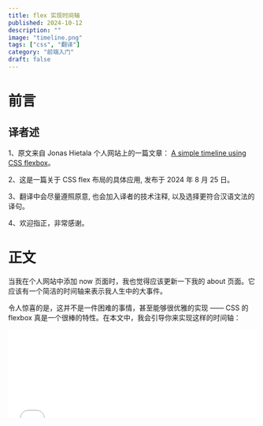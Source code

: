 ```yaml
---
title: flex 实现时间轴
published: 2024-10-12
description: ""
image: "timeline.png"
tags: ["css", "翻译"]
category: "前端入门"
draft: false
---
```


# 前言

## 译者述

1、原文来自 Jonas Hietala 个人网站上的一篇文章： [A simple timeline using CSS flexbox](https://www.jonashietala.se/blog/2024/08/25/a_simple_timeline_using_css_flexbox/)。

2、这是一篇关于 CSS flex 布局的具体应用, 发布于 2024 年 8 月 25 日。

3、翻译中会尽量遵照原意, 也会加入译者的技术注释, 以及选择更符合汉语文法的译句。

4、欢迎指正，非常感谢。

# 正文

当我在个人网站中添加 now 页面时，我也觉得应该更新一下我的 about 页面。它应该有一个简洁的时间轴来表示我人生中的大事件。

令人惊喜的是，这并不是一件困难的事情，甚至能够很优雅的实现 —— CSS 的 flexbox 真是一个很棒的特性。在本文中，我会引导你来实现这样的时间轴：

<iframe 
  width="100%"
  height="180px"
  src="/files/timeline/timeline-codepart.html"
  title="A simple timeline using CSS flexbox"
  frameborder="0"
  allowfullscreen="allowfullscreen"
/>

<br/ >

> 注意：如果你使用屏幕阅读器来阅读本文，那么 HTML 示例（如上）将不能正常展示。

> （译者注：这里是 iframe 的例子，里面就有完整的代码，直接 F12 查看接口就能获取 html 文件。）

## HTML 结构

我喜欢先写 html，再引入样式。我用两层容器（timeline 和 events）来包装多种事件（event），每个事件包含一个记号（svg）和一份详情（content），每个详情包含了时间和文字。

如下结构：

```html
<div class="timeline">
  <div class="events">
    <!-- The first `1989` event -->
    <div class="event life">
      <!-- The circle is an svg -->
      <svg
        class="marker"
        xmlns="http://www.w3.org/2000/svg"
        width="12"
        height="12"
      >
        <circle cx="6" cy="6" r="6"></circle>
      </svg>
      <!-- The event info -->
      <div class="content">
        <time>1989</time>
        <div class="text">
          <p>I was born in the north of Sweden</p>
        </div>
      </div>
    </div>

    <!-- etc ... -->
  </div>
</div>
```

## 一条简单的线

让我们来看看时间轴中实际的线。我选择使用 events::before 伪元素，设置一下宽高，然后模拟一条线。

```css
.events::before {
  /* // We need some content for the element to show up. */
  content: "";
  /* // Use absolute positioning to place the timeline at the very top. */
  position: absolute;
  top: 0;
  /* // With a height and with the timeline will be a tall and thin box. */
  height: 100%;
  width: 1px;
}
```

注意：我们需要设置容器 events 的相对定位，否则时间轴会相对页面来定位。

```css
.events {
  position: relative;
}
```

我还添加一些样式，这样更好看一点：

```css
/* // For the tutorial I use slightly different colors, */
/* // but you get the idea. */
.events::before {
  background: white;
}
/* // Events use different classes to differentiate them. */
.event.life .marker {
  fill: yellow;
}
.event.programming .marker {
  fill: magenta;
}
.event.family .marker {
  fill: red;
}
/* // Make the time stand out */
.content time {
  font-family: concourse_4, Helvetica, sans-serif;
  font-weight: bold;
}
/* // Just some extra spacing to make the timeline not merge */
/* // with the surrounding text. */
.events {
  margin: 0.5em;
}
```

然后我们就得到了一个时间轴：

<iframe
  width="100%"
  height="270px"
  src="/files/timeline/timeline-linepart.html"
  title="A simple timeline using CSS flexbox"
  frameborder="0"
  allowfullscreen="allowfullscreen"
/>

<br/ >

## 对齐

圆圈和事件信息没有对齐，我们来修复它。

通过使用 flexbox 布局，事件信息可以水平展示（圆圈在左，事件信息在右）。

<iframe
  width="100%"
  height="240px"
  src="/files/timeline/timeline-alignment-1.html"
  title="A simple timeline using CSS flexbox"
  frameborder="0"
  allowfullscreen="allowfullscreen"
/>

<br/ >

```css
.event {
  display: flex;
}
```

更接近了，但是圆圈似乎偏移了。注意，圆圈是一个宽高 12px 的 svg，默认是 (0,0)的定位。

通过相对定位，可以将圆心更好的对齐：

```css
.event .marker {
  position: relative;
  left: -6px;
  top: 6px;
}
```

<iframe
  width="100%"
  height="240px"
  src="/files/timeline/timeline-alignment-2.html"
  title="A simple timeline using CSS flexbox"
  frameborder="0"
  allowfullscreen="allowfullscreen"
/><br/ >

但如果你仔细观察，上面扔没有对齐。事实证明，[确定中心问题](https://tonsky.me/blog/centering/)是计算机科学中最难的问题，所以不必气馁。

为了解决这个问题，我发现 align-items: baseline 比微调 top 位置更有效：

```css
.event .marker {
  position: relative;
  left: -6px;
  top: 0px;
}
.event {
  align-items: baseline;
}
```

<iframe
  width="100%"
  height="240px"
  src="/files/timeline/timeline-alignment-3.html"
  title="A simple timeline using CSS flexbox"
  frameborder="0"
  allowfullscreen="allowfullscreen"
/><br/ >

(现在的对齐效果就差强人意了，至少这个字体上看起来是这样的。)

## 垂直间距

如果感觉有点狭窄，我们让间距更大一点。一种办法是简单地添加 margin-bottom:1em; 但是这会在最后一个事件消息后面加上无用的间距（并且还不能去除）。

我想到一个简洁的办法就是利用 flexbox 和 row-gap 去指定元素之间的间距。

```css
.timeline-5 {
  .events {
    display: flex;
    /* // Lay out events column-wise instead of row-wise. */
    flex-direction: column;
    /* // Set some spacing between elements. */
    row-gap: 1em;
  }
}
```

<iframe
  width="100%"
  height="280px"
  src="/files/timeline/timeline-verticalspacing-1.html"
  title="A simple timeline using CSS flexbox"
  frameborder="0"
  allowfullscreen="allowfullscreen"
/><br/ >

## 设置响应式布局

我们现在的样式对于小屏幕来说很友好，但是对于大屏幕来说却不同。对于大屏幕，我想把这条线放在中间，把一些事件移到左边，另一些移到右边。

我使用媒体查询设置边界：

```css
@media (min-width: 700px) {
  /* // Styling for wider screens goes here. */
}
```

Even though I won't include the media query in the following code snippets the media query should wrap them all.

下文我就不再重复写媒体查询的代码片段了，但是你应该知道，这些代码是被包含在媒体查询结构代码里面的。

### 事件移动靠左

首先我想要做的就是将时间轴移动到中间：

```css
.events::before {
  /* // This centers the line horizontally. */
  /* // Remember that we used absolute positioning before. */
  left: 50%;
}
```

<iframe
  width="100%"
  height="280px"
  src="/files/timeline/timeline-making-responsive-1.html"
  title="A simple timeline using CSS flexbox"
  frameborder="0"
  allowfullscreen="allowfullscreen"
/><br/ >

（可以试试使用更宽的屏幕来查看显示效果）

> (译者注：手动拉伸一下，对比效果。)

Now, let's move the marker to the timeline. First lets move the marker to be after the content in the layout ordering:

现在，让我们把圈圈移动到时间轴上。

第一步，将圈圈移动到文本的后面：

```css
.event .marker {
  order: 1;
}
```

<iframe
  width="100%"
  height="280px"
  src="/files/timeline/timeline-making-responsive-2.html"
  title="A simple timeline using CSS flexbox"
  frameborder="0"
  allowfullscreen="allowfullscreen"
/><br/ >

第二步，我们会让内容占据左边的所有空间，这样圈圈就会被推到中间去：

```css
.event .content {
  width: 50%;
}
```

<iframe
  width="100%"
  height="280px"
  src="/files/timeline/timeline-making-responsive-3.html"
  title="A simple timeline using CSS flexbox"
  frameborder="0"
  allowfullscreen="allowfullscreen"
/><br/ >

第三步，我们让内容向右对齐。注意增加内边距，防止和圈圈重合:

```css
.event .content {
  text-align: right;
  padding-inline: 1em;
}
```

<iframe
  width="100%"
  height="280px"
  src="/files/timeline/timeline-making-responsive-4.html"
  title="A simple timeline using CSS flexbox"
  frameborder="0"
  allowfullscreen="allowfullscreen"
/><br/ >

### 事件移动到右侧

为了将事件移动到时间轴的右侧，我们需要修改 flexbox 布局，用从右到左的方式来布局元素。

```css
/* // Use `nth-child(even)` to target every other event. */
.event:nth-child(even) {
  /* // Layout elements from right to left. */
  flex-direction: row-reverse;
}
```

> (译者注：这里的 nth-child 是指选择第几个元素，偶数就是 even，奇数就是 odd。)

> 小提示：对于 blog 我不喜欢按照奇偶来分两侧，而是按照内容来分。
>
> ```css
> .event:is(.programming, .work, .projects) {
>   flex-direction: row-reverse;
> }
> ```

为了显示好看，右侧的事件内容需要坐对齐：

```css
.event:nth-child(even) {
  .content {
    text-align: left;
  }
  /* // The marker used to be offset -6px, but now we */
  /* // move from the right. */
  .marker {
    left: 6px;
  }
}
```

<iframe
  width="100%"
  height="280px"
  src="/files/timeline/timeline-making-responsive-5.html"
  title="A simple timeline using CSS flexbox"
  frameborder="0"
  allowfullscreen="allowfullscreen"
/><br/ >

## 完成

这就是我所使用的时间轴啦。当然，你可以进一步修改和扩展它，只是我个人非常喜欢这种简单的样式。

使用 flexbox，创建一个基本的时间轴是相当简单的。flex 是我最喜欢的 CSS 特性之一，它解决了许多以前难以处理的问题。

---

下面是全部的样式文件:

```css
/* 略 */
```

> （译者注：完整的样式文件从上面的示例（iframe 引入的 html 文件）中获取即可。）
